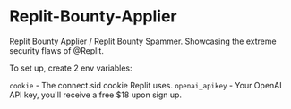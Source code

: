 # Replit-Bounty-Applier
Replit Bounty Applier / Replit Bounty Spammer. Showcasing the extreme security flaws of @Replit.

To set up, create 2 env variables:

`cookie` - The connect.sid cookie Replit uses.
`openai_apikey` - Your OpenAI API key, you'll receive a free $18 upon sign up.

